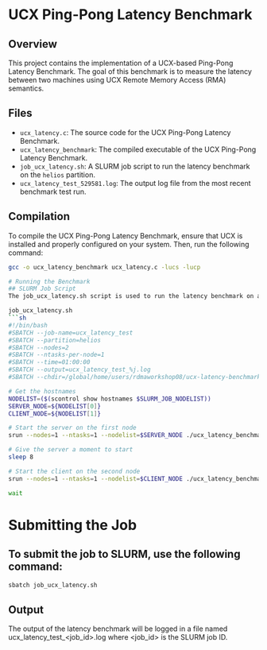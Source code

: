 # UCX Ping-Pong Latency Benchmark

## Overview
This project contains the implementation of a UCX-based Ping-Pong Latency Benchmark. The goal of this benchmark is to measure the latency between two machines using UCX Remote Memory Access (RMA) semantics.

## Files
- `ucx_latency.c`: The source code for the UCX Ping-Pong Latency Benchmark.
- `ucx_latency_benchmark`: The compiled executable of the UCX Ping-Pong Latency Benchmark.
- `job_ucx_latency.sh`: A SLURM job script to run the latency benchmark on the `helios` partition.
- `ucx_latency_test_529581.log`: The output log file from the most recent benchmark test run.

## Compilation
To compile the UCX Ping-Pong Latency Benchmark, ensure that UCX is installed and properly configured on your system. Then, run the following command:

```sh
gcc -o ucx_latency_benchmark ucx_latency.c -lucs -lucp

# Running the Benchmark
## SLURM Job Script
The job_ucx_latency.sh script is used to run the latency benchmark on a multi-node cluster using SLURM. The script starts the server on one node and the client on another node.

job_ucx_latency.sh
```sh
#!/bin/bash
#SBATCH --job-name=ucx_latency_test
#SBATCH --partition=helios
#SBATCH --nodes=2
#SBATCH --ntasks-per-node=1
#SBATCH --time=01:00:00
#SBATCH --output=ucx_latency_test_%j.log
#SBATCH --chdir=/global/home/users/rdmaworkshop08/ucx-latency-benchmark

# Get the hostnames
NODELIST=($(scontrol show hostnames $SLURM_JOB_NODELIST))
SERVER_NODE=${NODELIST[0]}
CLIENT_NODE=${NODELIST[1]}

# Start the server on the first node
srun --nodes=1 --ntasks=1 --nodelist=$SERVER_NODE ./ucx_latency_benchmark &

# Give the server a moment to start
sleep 8

# Start the client on the second node
srun --nodes=1 --ntasks=1 --nodelist=$CLIENT_NODE ./ucx_latency_benchmark $SERVER_NODE

wait
```

# Submitting the Job
## To submit the job to SLURM, use the following command:

```sh
sbatch job_ucx_latency.sh
```

## Output
The output of the latency benchmark will be logged in a file named ucx_latency_test_<job_id>.log where <job_id> is the SLURM job ID.